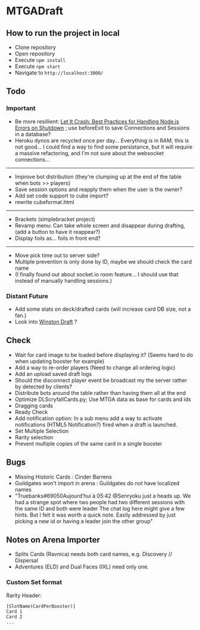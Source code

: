 # MTGADraft

## How to run the project in local

- Clone repository
- Open repository
- Execute `npm install`
- Execute `npm start`
- Navigate to `http://localhost:3000/`

## Todo

### Important

- Be more resillient: [Let It Crash: Best Practices for Handling Node.js Errors on Shutdown](https://blog.heroku.com/best-practices-nodejs-errors) ; use beforeExit to save Connections and Sessions in a database?
- Heroku dynos are recycled once per day... Everything is in RAM, this is not good... I could find a way to find some persistance, but it will require a massive refactoring, and I'm not sure about the websocket connections...

---

- Improve bot distribution (they're clumping up at the end of the table when bots >> players)
- Save session options and reapply them when the user is the owner?
- Add set code support to cube import?
- rewrite cubeformat.html

---

- Brackets (simplebracket project)
- Revamp menu: Can take whole screen and disappear during drafting, (add a button to have it reappear?)
- Display foils as... foils in front end?

---

- Move pick time out to server side?
- Multiple prevention is only done by ID, maybe we should check the card name
- (I finally found out about socket.io room feature... I should use that instead of manually handling sessions.)

### Distant Future

- Add some stats on deck/drafted cards (will increase card DB size, not a fan.)
- Look into [Winston Draft](https://mtg.gamepedia.com/Winston_Draft) ?

## Check

- Wait for card image to be loaded before displaying it? (Seems hard to do when updating booster for example)
- Add a way to re-order players (Need to change all ordering logic)
- Add an upload saved draft logs
- Should the disconnect player event be broadcast my the server rather by detected by clients?
- Distribute bots around the table rather than having them all at the end
- Optimize DLScryfallCards.py; Use MTGA data as base for cards and ids
- Dragging cards
- Ready Check
- Add notification option: In a sub menu add a way to activate notifications (HTML5 Notification?) fired when a draft is launched.
- Set Multiple Selection
- Rarity selection
- Prevent multiple copies of the same card in a single booster

## Bugs

- Missing Historic Cards : Cinder Barrens
- Guildgates won't import in arena : Guildgates do not have localized names
- "Truebanks#69050Aujourd’hui à 05:42
    @Senryoku just a heads up. We had a strange spot where two people had two different sessions with the same ID and both were leader
    The chat log here might give a few hints. But I felt it was worth a quick note. Easily addressed by just picking a new id or having a leader join the other group"

## Notes on Arena Importer

- Splits Cards (Ravnica) needs both card names, e.g. Discovery // Dispersal
- Adventures (ELD) and Dual Faces (IXL) need only one.

### Custom Set format

Rarity Header:

    [SlotName(CardPerBooster)]
    Card 1
    Card 2
    ...
